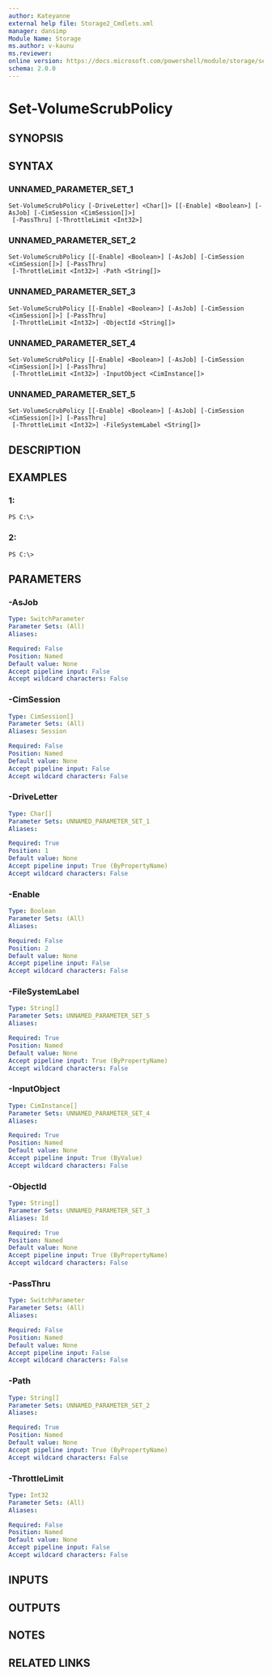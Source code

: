 ```yaml
---
author: Kateyanne
external help file: Storage2_Cmdlets.xml
manager: dansimp
Module Name: Storage
ms.author: v-kaunu
ms.reviewer: 
online version: https://docs.microsoft.com/powershell/module/storage/set-volumescrubpolicy?view=windowsserver2012-ps&wt.mc_id=ps-gethelp
schema: 2.0.0
---
```


# Set-VolumeScrubPolicy

## SYNOPSIS

## SYNTAX

### UNNAMED_PARAMETER_SET_1
```
Set-VolumeScrubPolicy [-DriveLetter] <Char[]> [[-Enable] <Boolean>] [-AsJob] [-CimSession <CimSession[]>]
 [-PassThru] [-ThrottleLimit <Int32>]
```

### UNNAMED_PARAMETER_SET_2
```
Set-VolumeScrubPolicy [[-Enable] <Boolean>] [-AsJob] [-CimSession <CimSession[]>] [-PassThru]
 [-ThrottleLimit <Int32>] -Path <String[]>
```

### UNNAMED_PARAMETER_SET_3
```
Set-VolumeScrubPolicy [[-Enable] <Boolean>] [-AsJob] [-CimSession <CimSession[]>] [-PassThru]
 [-ThrottleLimit <Int32>] -ObjectId <String[]>
```

### UNNAMED_PARAMETER_SET_4
```
Set-VolumeScrubPolicy [[-Enable] <Boolean>] [-AsJob] [-CimSession <CimSession[]>] [-PassThru]
 [-ThrottleLimit <Int32>] -InputObject <CimInstance[]>
```

### UNNAMED_PARAMETER_SET_5
```
Set-VolumeScrubPolicy [[-Enable] <Boolean>] [-AsJob] [-CimSession <CimSession[]>] [-PassThru]
 [-ThrottleLimit <Int32>] -FileSystemLabel <String[]>
```

## DESCRIPTION

## EXAMPLES

### 1:
```
PS C:\>
```

### 2:
```
PS C:\>
```

## PARAMETERS

### -AsJob


```yaml
Type: SwitchParameter
Parameter Sets: (All)
Aliases: 

Required: False
Position: Named
Default value: None
Accept pipeline input: False
Accept wildcard characters: False
```

### -CimSession


```yaml
Type: CimSession[]
Parameter Sets: (All)
Aliases: Session

Required: False
Position: Named
Default value: None
Accept pipeline input: False
Accept wildcard characters: False
```

### -DriveLetter


```yaml
Type: Char[]
Parameter Sets: UNNAMED_PARAMETER_SET_1
Aliases: 

Required: True
Position: 1
Default value: None
Accept pipeline input: True (ByPropertyName)
Accept wildcard characters: False
```

### -Enable


```yaml
Type: Boolean
Parameter Sets: (All)
Aliases: 

Required: False
Position: 2
Default value: None
Accept pipeline input: False
Accept wildcard characters: False
```

### -FileSystemLabel


```yaml
Type: String[]
Parameter Sets: UNNAMED_PARAMETER_SET_5
Aliases: 

Required: True
Position: Named
Default value: None
Accept pipeline input: True (ByPropertyName)
Accept wildcard characters: False
```

### -InputObject


```yaml
Type: CimInstance[]
Parameter Sets: UNNAMED_PARAMETER_SET_4
Aliases: 

Required: True
Position: Named
Default value: None
Accept pipeline input: True (ByValue)
Accept wildcard characters: False
```

### -ObjectId


```yaml
Type: String[]
Parameter Sets: UNNAMED_PARAMETER_SET_3
Aliases: Id

Required: True
Position: Named
Default value: None
Accept pipeline input: True (ByPropertyName)
Accept wildcard characters: False
```

### -PassThru


```yaml
Type: SwitchParameter
Parameter Sets: (All)
Aliases: 

Required: False
Position: Named
Default value: None
Accept pipeline input: False
Accept wildcard characters: False
```

### -Path


```yaml
Type: String[]
Parameter Sets: UNNAMED_PARAMETER_SET_2
Aliases: 

Required: True
Position: Named
Default value: None
Accept pipeline input: True (ByPropertyName)
Accept wildcard characters: False
```

### -ThrottleLimit


```yaml
Type: Int32
Parameter Sets: (All)
Aliases: 

Required: False
Position: Named
Default value: None
Accept pipeline input: False
Accept wildcard characters: False
```

## INPUTS

## OUTPUTS

## NOTES

## RELATED LINKS

